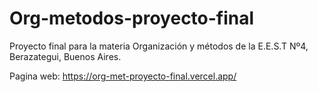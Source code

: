 # Org-metodos-proyecto-final
Proyecto final para la materia Organización y métodos de la E.E.S.T Nº4, Berazategui, Buenos Aires. 

Pagina web: https://org-met-proyecto-final.vercel.app/
